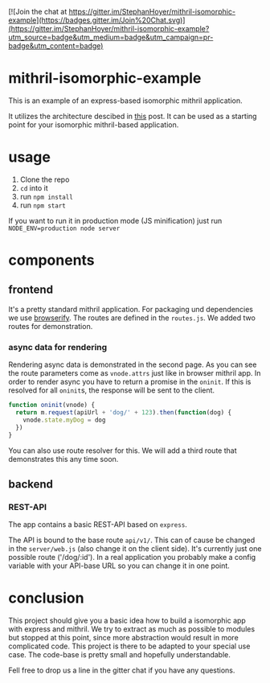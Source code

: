 [![Join the chat at https://gitter.im/StephanHoyer/mithril-isomorphic-example](https://badges.gitter.im/Join%20Chat.svg)](https://gitter.im/StephanHoyer/mithril-isomorphic-example?utm_source=badge&utm_medium=badge&utm_campaign=pr-badge&utm_content=badge)

# mithril-isomorphic-example

This is an example of an express-based isomorphic mithril application.

It utilizes the architecture descibed in
[this](https://gist.github.com/StephanHoyer/bddccd9e159828867d2a) post. It can
be used as a starting point for your isomorphic mithril-based application.

# usage

1. Clone the repo
2. `cd` into it
3. run `npm install`
4. run `npm start`

If you want to run it in production mode (JS minification) just run `NODE_ENV=production node server`

# components

## frontend

It's a pretty standard mithril application. For packaging und dependencies we use
[browserify](http://browserify.org/). The routes are defined in the `routes.js`.
We added two routes for demonstration.

### async data for rendering

Rendering async data is demonstrated in the second page. As you can see the
route parameters come as `vnode.attrs` just like in browser mithril app. In order
to render async you have to return a promise in the `oninit`. If this is 
resolved for all `oninit`s, the response will be sent to the client.

```javascript
function oninit(vnode) {
  return m.request(apiUrl + 'dog/' + 123).then(function(dog) {
    vnode.state.myDog = dog
  })
}
```

You can also use route resolver for this. We will add a third route that
demonstrates this any time soon.

## backend

### REST-API

The app contains a basic REST-API based on `express`.

The API is bound to the base route `api/v1/`. This can of cause be changed in
the `server/web.js` (also change it on the client side). It's currently just one
possible route ('/dog/:id'). In a real application you probably make a config
variable with your API-base URL so you can change it in one point.

# conclusion

This project should give you a basic idea how to build a isomorphic app with
express and mithril. We try to extract as much as possible to modules but stopped
at this point, since more abstraction would result in more complicated code. This
project is there to be adapted to your special use case. The code-base is pretty
small and hopefully understandable.

Fell free to drop us a line in the gitter chat if you have any questions.
